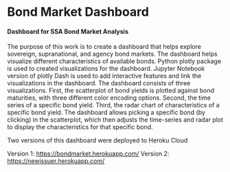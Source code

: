 # Bond Market Dashboard
#### Dashboard for SSA Bond Market Analysis

The purpose of this work is to create a dashboard that helps explore sovereign, supranational, and agency bond markets. The dashboard
helps visualize different characteristics of available bonds. Python plotly package is used to created visualizations for the dashboard. Jupyter
Notebook version of plotly Dash is used to add interactive features and link the visualizations in the dashboard. The dashboard consists of
three visualizations. First, the scatterplot of bond yields is plotted against bond maturities, with three different color encoding options.
Second, the time series of a specific bond yield. Third, the radar chart of characteristics of a specific bond yield. The dashboard allows
picking a specific bond (by clicking) in the scatterplot, which then adjusts the time-series and radar plot to display the characteristics for that
specific bond.

Two versions of this dashboard were deployed to Heroku Cloud

Version 1: https://bondmarket.herokuapp.com/
Version 2: https://newissuer.herokuapp.com/
